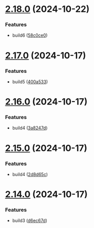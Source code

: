# [2.18.0](https://github.com/elobytesoftware/SemVerAuto/compare/v2.17.0...v2.18.0) (2024-10-22)


### Features

* build6 ([58c0ce0](https://github.com/elobytesoftware/SemVerAuto/commit/58c0ce046a0aee7cf1cfe8223f4092b820322885))



# [2.17.0](https://github.com/elobytesoftware/SemVerAuto/compare/v2.16.0...v2.17.0) (2024-10-17)


### Features

* build5 ([400a533](https://github.com/elobytesoftware/SemVerAuto/commit/400a533c992f8fb7a77dc519e9421a3a56b3122e))



# [2.16.0](https://github.com/elobytesoftware/SemVerAuto/compare/v2.15.0...v2.16.0) (2024-10-17)


### Features

* build4 ([3a8247d](https://github.com/elobytesoftware/SemVerAuto/commit/3a8247ddc7e84cc0e764029f55ecd77ab0ed591a))



# [2.15.0](https://github.com/elobytesoftware/SemVerAuto/compare/v2.14.0...v2.15.0) (2024-10-17)


### Features

* build4 ([2d8d65c](https://github.com/elobytesoftware/SemVerAuto/commit/2d8d65c508d921d182f044e7b60989d05a324c2c))



# [2.14.0](https://github.com/elobytesoftware/SemVerAuto/compare/v2.13.0...v2.14.0) (2024-10-17)


### Features

* build3 ([d6ec67d](https://github.com/elobytesoftware/SemVerAuto/commit/d6ec67d4ed9a87b6bde0c5dc17646eccab949715))



